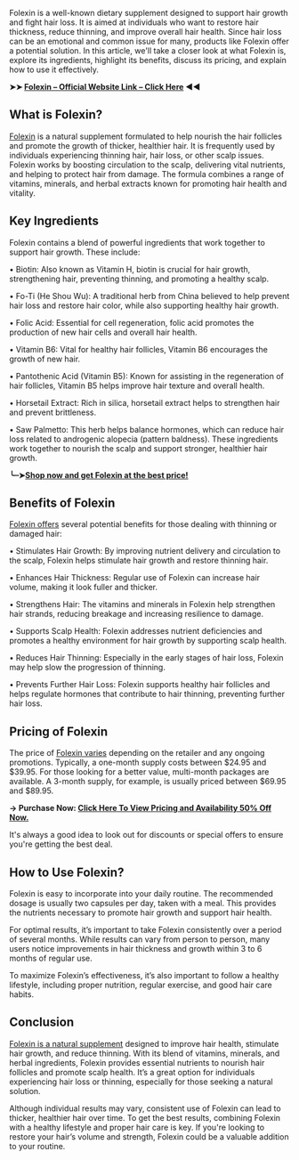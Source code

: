 Folexin is a well-known dietary supplement designed to support hair growth and fight hair loss. It is aimed at individuals who want to restore hair thickness, reduce thinning, and improve overall hair health. Since hair loss can be an emotional and common issue for many, products like Folexin offer a potential solution. In this article, we'll take a closer look at what Folexin is, explore its ingredients, highlight its benefits, discuss its pricing, and explain how to use it effectively.

**➤➤ [Folexin – Official Website Link – Click Here](https://dailynutraboost.com/go-folexin/) ◀◀**

## What is Folexin?
[Folexin](https://dailynutraboost.com/folexin-reviews/) is a natural supplement formulated to help nourish the hair follicles and promote the growth of thicker, healthier hair. It is frequently used by individuals experiencing thinning hair, hair loss, or other scalp issues. Folexin works by boosting circulation to the scalp, delivering vital nutrients, and helping to protect hair from damage. The formula combines a range of vitamins, minerals, and herbal extracts known for promoting hair health and vitality.

## Key Ingredients
Folexin contains a blend of powerful ingredients that work together to support hair growth. These include:

•	Biotin: Also known as Vitamin H, biotin is crucial for hair growth, strengthening hair, preventing thinning, and promoting a healthy scalp.

•	Fo-Ti (He Shou Wu): A traditional herb from China believed to help prevent hair loss and restore hair color, while also supporting healthy hair growth.

•	Folic Acid: Essential for cell regeneration, folic acid promotes the production of new hair cells and overall hair health.

•	Vitamin B6: Vital for healthy hair follicles, Vitamin B6 encourages the growth of new hair.

•	Pantothenic Acid (Vitamin B5): Known for assisting in the regeneration of hair follicles, Vitamin B5 helps improve hair texture and overall health.

•	Horsetail Extract: Rich in silica, horsetail extract helps to strengthen hair and prevent brittleness.

•	Saw Palmetto: This herb helps balance hormones, which can reduce hair loss related to androgenic alopecia (pattern baldness).
These ingredients work together to nourish the scalp and support stronger, healthier hair growth.

**╰┈➤[Shop now and get Folexin at the best price!](https://dailynutraboost.com/go-folexin/)**

## Benefits of Folexin
[Folexin offers](https://www.facebook.com/Folexin.Page/) several potential benefits for those dealing with thinning or damaged hair:

•	Stimulates Hair Growth: By improving nutrient delivery and circulation to the scalp, Folexin helps stimulate hair growth and restore thinning hair.

•	Enhances Hair Thickness: Regular use of Folexin can increase hair volume, making it look fuller and thicker.

•	Strengthens Hair: The vitamins and minerals in Folexin help strengthen hair strands, reducing breakage and increasing resilience to damage.

•	Supports Scalp Health: Folexin addresses nutrient deficiencies and promotes a healthy environment for hair growth by supporting scalp health.

•	Reduces Hair Thinning: Especially in the early stages of hair loss, Folexin may help slow the progression of thinning.

•	Prevents Further Hair Loss: Folexin supports healthy hair follicles and helps regulate hormones that contribute to hair thinning, preventing further hair loss.

## Pricing of Folexin
The price of [Folexin varies](https://dailynutraboost.com/web-stories/say-goodbye-to-thinning-hair-discover-the-secret-behind-folexins-stunning-results/) depending on the retailer and any ongoing promotions. Typically, a one-month supply costs between $24.95 and $39.95. For those looking for a better value, multi-month packages are available. A 3-month supply, for example, is usually priced between $69.95 and $89.95.

**→ Purchase Now: [Click Here To View Pricing and Availability 50% Off Now.](https://dailynutraboost.com/go-folexin/)**

It's always a good idea to look out for discounts or special offers to ensure you're getting the best deal.

## How to Use Folexin?
Folexin is easy to incorporate into your daily routine. The recommended dosage is usually two capsules per day, taken with a meal. This provides the nutrients necessary to promote hair growth and support hair health.

For optimal results, it’s important to take Folexin consistently over a period of several months. While results can vary from person to person, many users notice improvements in hair thickness and growth within 3 to 6 months of regular use.

To maximize Folexin’s effectiveness, it’s also important to follow a healthy lifestyle, including proper nutrition, regular exercise, and good hair care habits.

## Conclusion
[Folexin is a natural supplement](https://dailynutraboost.com/go-folexin/) designed to improve hair health, stimulate hair growth, and reduce thinning. With its blend of vitamins, minerals, and herbal ingredients, Folexin provides essential nutrients to nourish hair follicles and promote scalp health. It’s a great option for individuals experiencing hair loss or thinning, especially for those seeking a natural solution.

Although individual results may vary, consistent use of Folexin can lead to thicker, healthier hair over time. To get the best results, combining Folexin with a healthy lifestyle and proper hair care is key. If you're looking to restore your hair’s volume and strength, Folexin could be a valuable addition to your routine.

